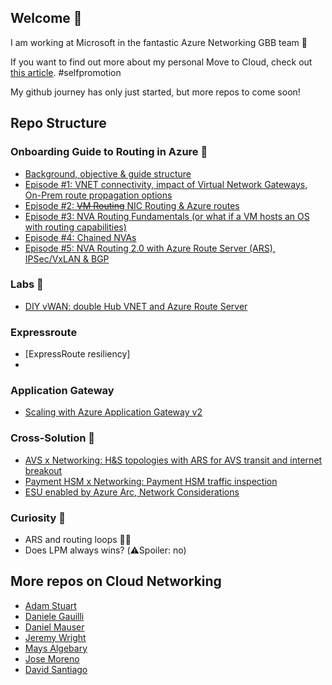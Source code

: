 ## Welcome 👋

<!--
**cynthiatreger/cynthiatreger** is a ✨ _special_ ✨ repository because its `README.md` (this file) appears on your GitHub profile.

Here are some ideas to get you started:

- 🔭 I’m currently working on ...
- 🌱 I’m currently learning ...
- 👯 I’m looking to collaborate on ...
- 🤔 I’m looking for help with ...
- 💬 Ask me about ...
- 📫 How to reach me: ...
- 😄 Pronouns: ...
- ⚡ Fun fact: ...
-->

I am working at Microsoft in the fantastic Azure Networking GBB team :star_struck:

If you want to find out more about my personal Move to Cloud, check out [this article](https://www.linkedin.com/pulse/think-azure-just-another-customer-branch-from-service-cynthia-treger/). #selfpromotion

My github journey has only just started, but more repos to come soon!

## Repo Structure
### Onboarding Guide to Routing in Azure :open_book:
- [Background, objective & guide structure](https://github.com/cynthiatreger/az-routing-guide-intro)
- [Episode #1: VNET connectivity, impact of Virtual Network Gateways, On-Prem route propagation options](https://github.com/cynthiatreger/az-routing-guide-part1-vnet-peering-and-virtual-network-gateways)
- [Episode #2: ~~VM Routing~~ NIC Routing & Azure routes](https://github.com/cynthiatreger/az-routing-guide-ep2-nic-routing)
- [Episode #3: NVA Routing Fundamentals (or what if a VM hosts an OS with routing capabilities)](https://github.com/cynthiatreger/az-routing-guide-ep3-nva-routing-fundamentals)
- [Episode #4: Chained NVAs](https://github.com/cynthiatreger/az-routing-guide-ep4-chained-nvas)
- [Episode #5: NVA Routing 2.0 with Azure Route Server (ARS), IPSec/VxLAN & BGP](https://github.com/cynthiatreger/az-routing-guide-ep5-nva-routing-2-0)

### Labs :microscope:
- [DIY vWAN: double Hub VNET and Azure Route Server](https://github.com/cynthiatreger/double-hub-vnet-and-ars)

### Expressroute
- [ExpressRoute resiliency]
- 
### Application Gateway
- [Scaling with Azure Application Gateway v2](https://github.com/cynthiatreger/scaling-app-gw-v2)

### Cross-Solution :handshake:
- [AVS x Networking: H&S topologies with ARS for AVS transit and internet breakout](https://github.com/cynthiatreger/hs-and-ars-for-avs-and-internet-connectivity)
- [Payment HSM x Networking: Payment HSM traffic inspection](https://github.com/cynthiatreger/securing-phsm-access)
- [ESU enabled by Azure Arc, Network Considerations](https://github.com/adstuart/azure-arc-esu)

### Curiosity :exploding_head:
- ARS and routing loops :face_with_spiral_eyes:
- Does LPM always wins? (:warning:Spoiler: no)

## More repos on Cloud Networking

- [Adam Stuart](https://github.com/adstuart)
- [Daniele Gauilli](https://github.com/danieleg82)
- [Daniel Mauser](https://github.com/dmauser)
- [Jeremy Wright](https://github.com/jwrightazure)
- [Mays Algebary](https://github.com/malgebary)
- [Jose Moreno](https://github.com/erjosito)
- [David Santiago](https://github.com/dawlysd)
